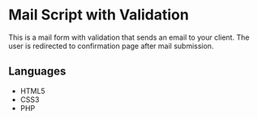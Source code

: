 # Mail Script with Validation 
This is a mail form with validation that sends an email to your client. The user is redirected to confirmation page after mail submission. 

## Languages 
* HTML5
* CSS3
* PHP